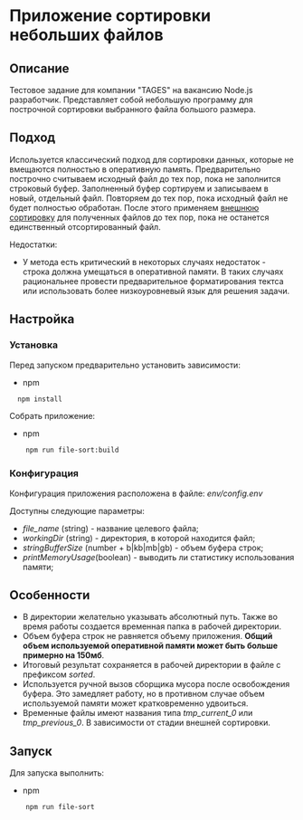 # Приложение сортировки небольших файлов

## Описание

Тестовое задание для компании "TAGES" на вакансию Node.js разработчик. Представляет собой небольшую программу для построчной сортировки выбранного файла большого размера.

## Подход

Используется классический подход для сортировки данных, которые не вмещаются полностью в оперативную память. Предварительно построчно считываем исходный файл до тех пор, пока не заполнится строковый буфер. Заполненный буфер сортируем и записываем в новый, отдельный файл. Повторяем до тех пор, пока исходный файл не будет полностью обработан. После этого применяем [внешнюю сортировку](https://ru.wikipedia.org/wiki/%D0%92%D0%BD%D0%B5%D1%88%D0%BD%D1%8F%D1%8F_%D1%81%D0%BE%D1%80%D1%82%D0%B8%D1%80%D0%BE%D0%B2%D0%BA%D0%B0) для полученных файлов до тех пор, пока не останется единственный отсортированный файл.

Недостатки:

- У метода есть критический в некоторых случаях недостаток - строка должна умещаться в оперативной памяти. В таких случаях рациональнее провести предварительное форматирования тектса или использовать более низкоуровневый язык для решения задачи.

## Настройка

### Установка

Перед запуском предварительно установить зависимости:

- npm

```sh
  npm install
```

Собрать приложение:

- npm

```sh
    npm run file-sort:build
```

### Конфигурация

Конфигурация приложения расположена в файле:
_env/config.env_

Доступны следующие параметры:

- _file_name_ (string) - название целевого файла;
- _workingDir_ (string) - директория, в которой находится файл;
- _stringBufferSize_ (number + b|kb|mb|gb) - объем буфера строк;
- _printMemoryUsage_(boolean) - выводить ли статистику использования памяти;

## Особенности

- В директории желательно указывать абсолютный путь. Также во время работы создается временная папка в рабочей директории.
- Объем буфера строк не равняется объему приложения. **Общий объем используемой оперативной памяти может быть больше примерно на 150мб**.
- Итоговый результат сохраняется в рабочей директории в файле с префиксом _sorted_.
- Используется ручной вызов сборщика мусора после освобождения буфера. Это замедляет работу, но в противном случае объем используемой памяти может кратковременно удвоиться.
- Временные файлы имеют названия типа _tmp_current_0_ или _tmp_previous_0_. В зависимости от стадии внешней сортировки.

## Запуск

Для запуска выполнить:

- npm

```sh
    npm run file-sort
```

